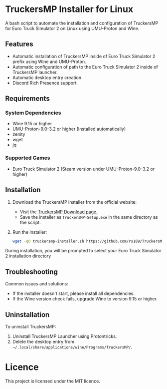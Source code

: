 # TruckersMP Installer for Linux

A bash script to automate the installation and configuration of TruckersMP for Euro Truck Simulator 2 on Linux using UMU-Proton and Wine.

## Features

- Automatic installation of TruckersMP inside of Euro Truck Simulator 2 prefix using Wine and UMU-Proton.
- Automatic configuration of path to the Euro Truck Simulator 2 inside of TruckersMP launcher.
- Automatic desktop entry creation.
- Discord Rich Presence support.

## Requirements

### System Dependencies
- Wine 9.15 or higher
- UMU-Proton-9.0-3.2 or higher (Installed automatically)
- zenity
- wget
- jq

### Supported Games
- Euro Truck Simulator 2 (Steam version under UMU-Proton-9.0-3.2 or higher)

## Installation

1. Download the TruckersMP installer from the official website:
   - Visit the [TruckersMP Download page.](https://truckersmp.com/download)
   - Save the installer as `TruckersMP-Setup.exe` in the same directory as the script.

2. Run the installer:
   ```bash
   wget -qO truckersmp-installer.sh https://github.com/rs189/TruckersMP-Linux/raw/main/truckersmp-installer.sh && chmod +x truckersmp-installer.sh && ./truckersmp-installer.sh
   ```

During installation, you will be prompted to select your Euro Truck Simulator 2 installation directory

## Troubleshooting

Common issues and solutions:
- If the installer doesn't start, please install all dependencies.
- If the Wine version check fails, upgrade Wine to version 9.15 or higher.

## Uninstallation

To uninstall TruckersMP:
1. Uninstall TruckersMP Launcher using Protontricks.
2. Delete the desktop entry from `~/.local/share/applications/wine/Programs/TruckersMP/`.

# Licence

This project is licensed under the MIT licence.
